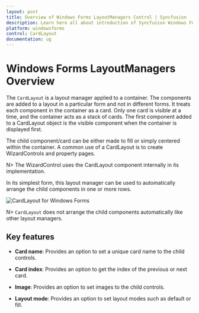 ```yaml
---
layout: post
title: Overview of Windows Forms LayoutManagers Control | Syncfusion
description: Learn here all about introduction of Syncfusion Windows Forms LayoutManagers control, its elements and more details.
platform: windowsforms
control: CardLayout
documentation: ug
---
```


# Windows Forms LayoutManagers Overview

The `CardLayout` is a layout manager applied to a container. The components are added to a layout in a particular form and not in different forms. It treats each component in the container as a card. Only one card is visible at a time, and the container acts as a stack of cards. The first component added to a CardLayout object is the visible component when the container is displayed first.

The child component/card can be either made to fill or simply centered within the container. A common use of a CardLayout is to create WizardControls and property pages.

N> The WizardControl uses the CardLayout component internally in its implementation.

In its simplest form, this layout manager can be used to automatically arrange the child components in one or more rows.

![CardLayout for Windows Forms](overview_images/overview_img1.jpeg)

N> `CardLayout` does not arrange the child components automatically like other layout managers.

## Key features

* **Card name**: Provides an option to set a unique card name to the child controls.

* **Card index**: Provides an option to get the index of the previous or next card.

* **Image**: Provides an option to set images to the child controls.

* **Layout mode**: Provides an option to set layout modes such as default or fill.


